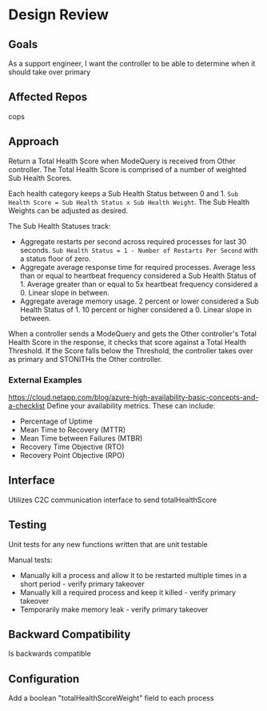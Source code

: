 # Design Review

## Goals
As a support engineer, I want the controller to be able to determine when it should take over primary

## Affected Repos
cops

## Approach
Return a Total Health Score when ModeQuery is received from Other controller. The Total Health Score is comprised of a number of weighted Sub Health Scores.

Each health category keeps a Sub Health Status between 0 and 1. `Sub Health Score = Sub Health Status x Sub Health Weight`. The Sub Health Weights can be adjusted as desired.

The Sub Health Statuses track:
- Aggregate restarts per second across required processes for last 30 seconds. `Sub Health Status = 1 - Number of Restarts Per Second` with a status floor of zero.
- Aggregate average response time for required processes. Average less than or equal to heartbeat frequency considered a Sub Health Status of 1. Average greater than or equal to 5x heartbeat frequency considered a 0. Linear slope in between.
- Aggregate average memory usage. 2 percent or lower considered a Sub Health Status of 1. 10 percent or higher considered a 0. Linear slope in between.

When a controller sends a ModeQuery and gets the Other controller's Total Health Score in the response, it checks that score against a Total Health Threshold. If the Score falls below the Threshold, the controller takes over as primary and STONITHs the Other controller.

### External Examples
https://cloud.netapp.com/blog/azure-high-availability-basic-concepts-and-a-checklist
Define your availability metrics. These can include:
- Percentage of Uptime
- Mean Time to Recovery (MTTR)
- Mean Time between Failures (MTBR)
- Recovery Time Objective (RTO)
- Recovery Point Objective (RPO)

## Interface
Utilizes C2C communication interface to send totalHealthScore

## Testing
Unit tests for any new functions written that are unit testable

Manual tests:
- Manually kill a process and allow it to be restarted multiple times in a short period - verify primary takeover
- Manually kill a required process and keep it killed - verify primary takeover
- Temporarily make memory leak - verify primary takeover

## Backward Compatibility
Is backwards compatible

## Configuration
Add a boolean "totalHealthScoreWeight" field to each process